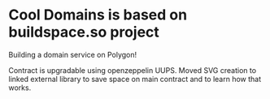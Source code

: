 # Cool Domains is based on buildspace.so project
Building a domain service on Polygon! 

Contract is upgradable using openzeppelin UUPS. 
Moved SVG creation to linked external library to save space on main 
contract and to learn how that works.

